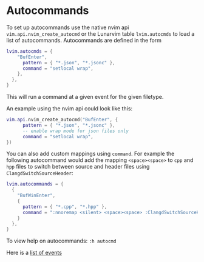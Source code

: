 # Autocommands

To set up autocommands use the native nvim api `vim.api.nvim_create_autocmd` or the Lunarvim table `lvim.autocmds` to load a list of autocommands.
Autocommands are defined in the form
```lua
lvim.autocmds = {
    "BufEnter",
      pattern = { "*.json", "*.jsonc" },
      command = "setlocal wrap",
    },
  },
}
```
This will run a command at a given event for the given filetype.

An example using the nvim api could look like this:
```lua
vim.api.nvim_create_autocmd("BufEnter", {
	  pattern = { "*.json", "*.jsonc" },
	  -- enable wrap mode for json files only
	  command = "setlocal wrap",
})
```
You can also add custom mappings using `command`. For example the following autocommand would add the mapping `<space><space>` to `cpp` and `hpp` files to switch between source and header files using `ClangdSwitchSourceHeader`:

```lua
lvim.autocommands = {
  {
    "BufWinEnter",
    {
      pattern = { "*.cpp", "*.hpp" },
      command = ":nnoremap <silent> <space><space> :ClangdSwitchSourceHeader<CR>",
    }
  },
}
```

To view help on autocommands: `:h autocmd`

Here is a [list of events](https://tech.saigonist.com/b/code/list-all-vim-script-events.html)
